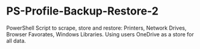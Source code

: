 # PS-Profile-Backup-Restore-2
PowerShell Script to scrape, store and restore: Printers, Network Drives, Browser Favorates, Windows Libraries. Using users OneDrive as a store for all data.
